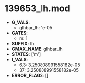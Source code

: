 # 139653_Ih.mod

- **G_VALS**:
  - gIhbar_Ih: 1e-05
- **GATES**:
  - m: 1
- **SUFFIX**: Ih
- **GMAX_NAME**: gIhbar_Ih
- **STATES**: ['m']
- **I_VALS**:
  - 6.3: 3.250808991558182e-05
  - 37: 3.250808991558182e-05
- **ERROR_FLAGS**: []
